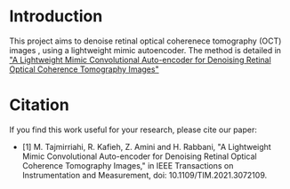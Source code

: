 # Introduction
This project aims to denoise retinal optical coherenece tomography (OCT) images , using a lightweight mimic autoencoder.
The method is detailed in ["A Lightweight Mimic Convolutional Auto-encoder for Denoising Retinal Optical Coherence Tomography Images"](https://ieeexplore.ieee.org/document/9399639)
# Citation
If you find this work useful for your research, please cite our paper:
- <a id="1">[1]</a>
 M. Tajmirriahi, R. Kafieh, Z. Amini and H. Rabbani, "A Lightweight Mimic Convolutional Auto-encoder for Denoising Retinal Optical Coherence Tomography Images," in IEEE Transactions on Instrumentation and Measurement, doi: 10.1109/TIM.2021.3072109.

